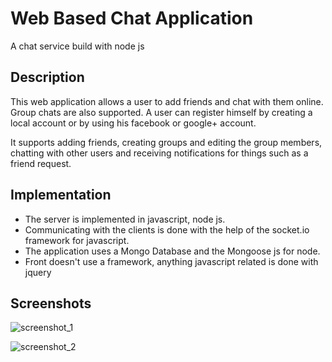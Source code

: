 # Web Based Chat Application
A chat service build with node js

## Description

This web application allows a user to add friends and chat with them online. Group chats are also supported. A user can register himself by creating a local account or by using his facebook or google+ account. 

It supports adding friends, creating groups and editing the group members, chatting with other users and receiving notifications for things such as a friend request.

## Implementation

* The server is implemented in javascript, node js. 
* Communicating with the clients is done with the help of the socket.io framework for javascript. 
* The application uses a Mongo Database and the Mongoose js for node.
* Front doesn't use a framework, anything javascript related is done with jquery

## Screenshots

![screenshot_1](https://user-images.githubusercontent.com/14819781/30514221-e0355e38-9b10-11e7-872b-ede31d9c6ba6.png)


![screenshot_2](https://user-images.githubusercontent.com/14819781/30514227-f8fb74ca-9b10-11e7-8510-91735835c349.png)
